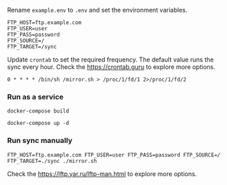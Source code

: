 Rename `example.env` to `.env` and set the environment variables.

```
FTP_HOST=ftp.example.com
FTP_USER=user
FTP_PASS=password
FTP_SOURCE=/
FTP_TARGET=/sync
```

Update `crontab` to set the required frequency. The default value runs the sync every hour. Check the https://crontab.guru to explore more options.

```
0 * * * * /bin/sh /mirror.sh > /proc/1/fd/1 2>/proc/1/fd/2
```

### Run as a service

```
docker-compose build
```

```
docker-compose up -d
```

### Run sync manually

```
FTP_HOST=ftp.example.com FTP_USER=user FTP_PASS=password FTP_SOURCE=/ FTP_TARGET=./sync ./mirror.sh
```

Check the https://lftp.yar.ru/lftp-man.html to explore more options.
